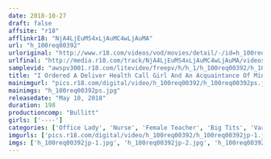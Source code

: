 ```yaml
---
date: 2018-10-27
draft: false
affsite: "r18"
afflinkr18: "NjA4LjEuMS4xLjAuMC4wLjAuMA"
url: "h_100req00392"
urloriginal: "http://www.r18.com/videos/vod/movies/detail/-/id=h_100req00392"
urlfinal: "http://media.r18.com/track/NjA4LjEuMS4xLjAuMC4wLjAuMA/videos/vod/movies/detail/-/id=h_100req00392"
samplevid: "awspv3001.r18.com/litevideo/freepv/h/h_1/h_100req00392/h_100req00392_dmb_w.mp4"
title: "I Ordered A Deliver Health Call Girl And An Acquaintance Of Mine Came Over, And It Got Really Uncomfortable! Usually There Would Be No Way I Could Go Through With It, But She Said To Me, 'Since You Already Paid...' She Was So Thoughtful That I Got To Have The Thrill And Suspense Of Raw Creampie Fucking!?"
mainimgurl: "pics.r18.com/digital/video/h_100req00392/h_100req00392ps.jpg"
mainimgs: "h_100req00392ps.jpg"
releasedate: "May 10, 2018"
duration: 198
productioncomp: "Bullitt"
girls: ['----']
categories: ['Office Lady', 'Nurse', 'Female Teacher', 'Big Tits', 'Variety', 'Voyeur', 'Amateur', 'Hi-Def']
imgurls: ['pics.r18.com/digital/video/h_100req00392/h_100req00392jp-1.jpg', 'pics.r18.com/digital/video/h_100req00392/h_100req00392jp-2.jpg', 'pics.r18.com/digital/video/h_100req00392/h_100req00392jp-3.jpg', 'pics.r18.com/digital/video/h_100req00392/h_100req00392jp-4.jpg', 'pics.r18.com/digital/video/h_100req00392/h_100req00392jp-5.jpg', 'pics.r18.com/digital/video/h_100req00392/h_100req00392jp-6.jpg', 'pics.r18.com/digital/video/h_100req00392/h_100req00392jp-7.jpg', 'pics.r18.com/digital/video/h_100req00392/h_100req00392jp-8.jpg', 'pics.r18.com/digital/video/h_100req00392/h_100req00392jp-9.jpg', 'pics.r18.com/digital/video/h_100req00392/h_100req00392jp-10.jpg', 'pics.r18.com/digital/video/h_100req00392/h_100req00392jp-11.jpg', 'pics.r18.com/digital/video/h_100req00392/h_100req00392jp-12.jpg', 'pics.r18.com/digital/video/h_100req00392/h_100req00392jp-13.jpg', 'pics.r18.com/digital/video/h_100req00392/h_100req00392jp-14.jpg', 'pics.r18.com/digital/video/h_100req00392/h_100req00392jp-15.jpg', 'pics.r18.com/digital/video/h_100req00392/h_100req00392jp-16.jpg', 'pics.r18.com/digital/video/h_100req00392/h_100req00392jp-17.jpg', 'pics.r18.com/digital/video/h_100req00392/h_100req00392jp-18.jpg', 'pics.r18.com/digital/video/h_100req00392/h_100req00392jp-19.jpg', 'pics.r18.com/digital/video/h_100req00392/h_100req00392jp-20.jpg']
imgs: ['h_100req00392jp-1.jpg', 'h_100req00392jp-2.jpg', 'h_100req00392jp-3.jpg', 'h_100req00392jp-4.jpg', 'h_100req00392jp-5.jpg', 'h_100req00392jp-6.jpg', 'h_100req00392jp-7.jpg', 'h_100req00392jp-8.jpg', 'h_100req00392jp-9.jpg', 'h_100req00392jp-10.jpg', 'h_100req00392jp-11.jpg', 'h_100req00392jp-12.jpg', 'h_100req00392jp-13.jpg', 'h_100req00392jp-14.jpg', 'h_100req00392jp-15.jpg', 'h_100req00392jp-16.jpg', 'h_100req00392jp-17.jpg', 'h_100req00392jp-18.jpg', 'h_100req00392jp-19.jpg', 'h_100req00392jp-20.jpg']
---
```


